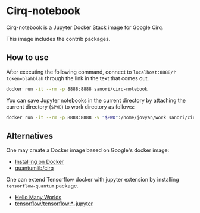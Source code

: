 # Cirq-notebook

Cirq-notebook is a Jupyter Docker Stack image for Google Cirq.

This image includes the contrib packages.

## How to use
After executing the following command, connect to `localhost:8888/?token=blahblah` through the link in the text that comes out.
```sh
docker run -it --rm -p 8888:8888 sanori/cirq-notebook
```

You can save Jupyter notebooks in the current directory by attaching the current directory (`$PWD`) to work directory as follows:
```sh
docker run -it --rm -p 8888:8888 -v "$PWD":/home/jovyan/work sanori/cirq-notebook
```

## Alternatives
One may create a Docker image based on Google's docker image:
  * [Installing on Docker](https://cirq.readthedocs.io/en/stable/install.html#installing-on-docker)
  * [quantumlib/cirq](https://hub.docker.com/r/quantumlib/cirq)

One can extend Tensorflow docker with jupyter extension by installing `tensorflow-quantum` package.
  * [Hello Many Worlds](https://www.tensorflow.org/quantum/tutorials/hello_many_worlds)
  * [tensorflow/tensorflow:*-jupyter](https://hub.docker.com/r/tensorflow/tensorflow)